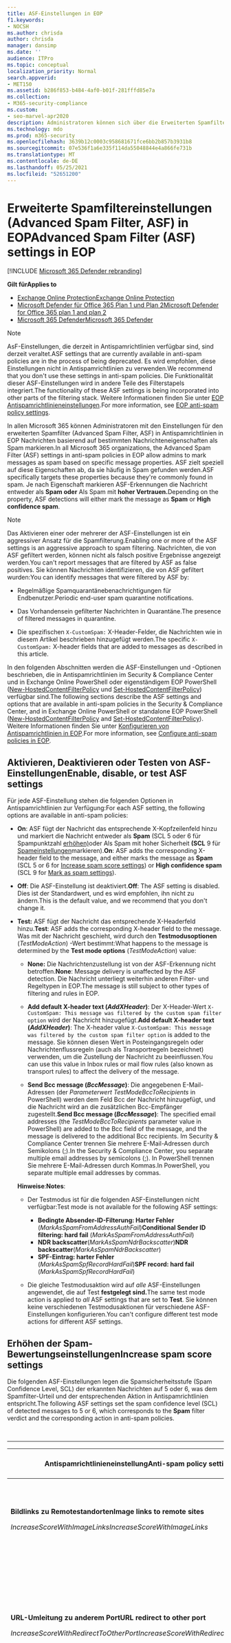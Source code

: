 ```yaml
---
title: ASF-Einstellungen in EOP
f1.keywords:
- NOCSH
ms.author: chrisda
author: chrisda
manager: dansimp
ms.date: ''
audience: ITPro
ms.topic: conceptual
localization_priority: Normal
search.appverid:
- MET150
ms.assetid: b286f853-b484-4af0-b01f-281fffd85e7a
ms.collection:
- M365-security-compliance
ms.custom:
- seo-marvel-apr2020
description: Administratoren können sich über die Erweiterten Spamfiltereinstellungen (Advanced Spam Filter, ASF) informieren, die in Antispamrichtlinien in Exchange Online Protection (EOP) verfügbar sind.
ms.technology: mdo
ms.prod: m365-security
ms.openlocfilehash: 3639b12c0003c958681671fce6bb2b857b3931b8
ms.sourcegitcommit: 07e536f1a6e335f114da55048844e4a866fe731b
ms.translationtype: MT
ms.contentlocale: de-DE
ms.lasthandoff: 05/25/2021
ms.locfileid: "52651200"
---
```

# <a name="advanced-spam-filter-asf-settings-in-eop"></a><span data-ttu-id="d2cdc-103">Erweiterte Spamfiltereinstellungen (Advanced Spam Filter, ASF) in EOP</span><span class="sxs-lookup"><span data-stu-id="d2cdc-103">Advanced Spam Filter (ASF) settings in EOP</span></span>

[!INCLUDE [Microsoft 365 Defender rebranding](../includes/microsoft-defender-for-office.md)]

<span data-ttu-id="d2cdc-104">**Gilt für**</span><span class="sxs-lookup"><span data-stu-id="d2cdc-104">**Applies to**</span></span>
- [<span data-ttu-id="d2cdc-105">Exchange Online Protection</span><span class="sxs-lookup"><span data-stu-id="d2cdc-105">Exchange Online Protection</span></span>](exchange-online-protection-overview.md)
- [<span data-ttu-id="d2cdc-106">Microsoft Defender für Office 365 Plan 1 und Plan 2</span><span class="sxs-lookup"><span data-stu-id="d2cdc-106">Microsoft Defender for Office 365 plan 1 and plan 2</span></span>](defender-for-office-365.md)
- [<span data-ttu-id="d2cdc-107">Microsoft 365 Defender</span><span class="sxs-lookup"><span data-stu-id="d2cdc-107">Microsoft 365 Defender</span></span>](../defender/microsoft-365-defender.md)

> [!NOTE]
> <span data-ttu-id="d2cdc-108">AsF-Einstellungen, die derzeit in Antispamrichtlinien verfügbar sind, sind derzeit veraltet.</span><span class="sxs-lookup"><span data-stu-id="d2cdc-108">ASF settings that are currently available in anti-spam policies are in the process of being deprecated.</span></span> <span data-ttu-id="d2cdc-109">Es wird empfohlen, diese Einstellungen nicht in Antispamrichtlinien zu verwenden.</span><span class="sxs-lookup"><span data-stu-id="d2cdc-109">We recommend that you don't use these settings in anti-spam policies.</span></span> <span data-ttu-id="d2cdc-110">Die Funktionalität dieser ASF-Einstellungen wird in andere Teile des Filterstapels integriert.</span><span class="sxs-lookup"><span data-stu-id="d2cdc-110">The functionality of these ASF settings is being incorporated into other parts of the filtering stack.</span></span> <span data-ttu-id="d2cdc-111">Weitere Informationen finden Sie unter [EOP Antispamrichtlinieneinstellungen](recommended-settings-for-eop-and-office365.md#eop-anti-spam-policy-settings).</span><span class="sxs-lookup"><span data-stu-id="d2cdc-111">For more information, see [EOP anti-spam policy settings](recommended-settings-for-eop-and-office365.md#eop-anti-spam-policy-settings).</span></span>

<span data-ttu-id="d2cdc-112">In allen Microsoft 365 können Administratoren mit den Einstellungen für den erweiterten Spamfilter (Advanced Spam Filter, ASF) in Antispamrichtlinien in EOP Nachrichten basierend auf bestimmten Nachrichteneigenschaften als Spam markieren.</span><span class="sxs-lookup"><span data-stu-id="d2cdc-112">In all Microsoft 365 organizations, the Advanced Spam Filter (ASF) settings in anti-spam policies in EOP allow admins to mark messages as spam based on specific message properties.</span></span> <span data-ttu-id="d2cdc-113">ASF zielt speziell auf diese Eigenschaften ab, da sie häufig in Spam gefunden werden.</span><span class="sxs-lookup"><span data-stu-id="d2cdc-113">ASF specifically targets these properties because they're commonly found in spam.</span></span> <span data-ttu-id="d2cdc-114">Je nach Eigenschaft markieren ASF-Erkennungen die Nachricht entweder als **Spam oder** Als Spam mit **hoher Vertrauen.**</span><span class="sxs-lookup"><span data-stu-id="d2cdc-114">Depending on the property, ASF detections will either mark the message as **Spam** or **High confidence spam**.</span></span>

> [!NOTE]
> <span data-ttu-id="d2cdc-115">Das Aktivieren einer oder mehrerer der ASF-Einstellungen ist ein aggressiver Ansatz für die Spamfilterung.</span><span class="sxs-lookup"><span data-stu-id="d2cdc-115">Enabling one or more of the ASF settings is an aggressive approach to spam filtering.</span></span> <span data-ttu-id="d2cdc-116">Nachrichten, die von ASF gefiltert werden, können nicht als falsch positive Ergebnisse angezeigt werden.</span><span class="sxs-lookup"><span data-stu-id="d2cdc-116">You can't report messages that are filtered by ASF as false positives.</span></span> <span data-ttu-id="d2cdc-117">Sie können Nachrichten identifizieren, die von ASF gefiltert wurden:</span><span class="sxs-lookup"><span data-stu-id="d2cdc-117">You can identify messages that were filtered by ASF by:</span></span>
>
> - <span data-ttu-id="d2cdc-118">Regelmäßige Spamquarantänebenachrichtigungen für Endbenutzer.</span><span class="sxs-lookup"><span data-stu-id="d2cdc-118">Periodic end-user spam quarantine notifications.</span></span>
>
> - <span data-ttu-id="d2cdc-119">Das Vorhandensein gefilterter Nachrichten in Quarantäne.</span><span class="sxs-lookup"><span data-stu-id="d2cdc-119">The presence of filtered messages in quarantine.</span></span>
>
> - <span data-ttu-id="d2cdc-120">Die spezifischen `X-CustomSpam:` X-Header-Felder, die Nachrichten wie in diesem Artikel beschrieben hinzugefügt werden.</span><span class="sxs-lookup"><span data-stu-id="d2cdc-120">The specific `X-CustomSpam:` X-header fields that are added to messages as described in this article.</span></span>

<span data-ttu-id="d2cdc-121">In den folgenden Abschnitten werden die ASF-Einstellungen und -Optionen beschrieben, die in Antispamrichtlinien im Security & Compliance Center und in Exchange Online PowerShell oder eigenständigem EOP PowerShell ([New-HostedContentFilterPolicy](/powershell/module/exchange/new-hostedcontentfilterpolicy) und [Set-HostedContentFilterPolicy](/powershell/module/exchange/set-hostedcontentfilterpolicy)) verfügbar sind.</span><span class="sxs-lookup"><span data-stu-id="d2cdc-121">The following sections describe the ASF settings and options that are available in anti-spam policies in the Security & Compliance Center, and in Exchange Online PowerShell or standalone EOP PowerShell ([New-HostedContentFilterPolicy](/powershell/module/exchange/new-hostedcontentfilterpolicy) and [Set-HostedContentFilterPolicy](/powershell/module/exchange/set-hostedcontentfilterpolicy)).</span></span> <span data-ttu-id="d2cdc-122">Weitere Informationen finden Sie unter [Konfigurieren von Antispamrichtlinien in EOP](configure-your-spam-filter-policies.md).</span><span class="sxs-lookup"><span data-stu-id="d2cdc-122">For more information, see [Configure anti-spam policies in EOP](configure-your-spam-filter-policies.md).</span></span>

## <a name="enable-disable-or-test-asf-settings"></a><span data-ttu-id="d2cdc-123">Aktivieren, Deaktivieren oder Testen von ASF-Einstellungen</span><span class="sxs-lookup"><span data-stu-id="d2cdc-123">Enable, disable, or test ASF settings</span></span>

<span data-ttu-id="d2cdc-124">Für jede ASF-Einstellung stehen die folgenden Optionen in Antispamrichtlinien zur Verfügung:</span><span class="sxs-lookup"><span data-stu-id="d2cdc-124">For each ASF setting, the following options are available in anti-spam policies:</span></span>

- <span data-ttu-id="d2cdc-125">**On**: ASF fügt der Nachricht das entsprechende X-Kopfzeilenfeld hinzu und markiert die Nachricht entweder als **Spam** (SCL 5 oder 6 für Spampunktzahl [erhöhen)](#increase-spam-score-settings)oder Als Spam mit hoher Sicherheit **(SCL** 9 für [Spameinstellungen](#mark-as-spam-settings)markieren).</span><span class="sxs-lookup"><span data-stu-id="d2cdc-125">**On**: ASF adds the corresponding X-header field to the message, and either marks the message as **Spam** (SCL 5 or 6 for [Increase spam score settings](#increase-spam-score-settings)) or **High confidence spam** (SCL 9 for [Mark as spam settings](#mark-as-spam-settings)).</span></span>

- <span data-ttu-id="d2cdc-126">**Off**: Die ASF-Einstellung ist deaktiviert.</span><span class="sxs-lookup"><span data-stu-id="d2cdc-126">**Off**: The ASF setting is disabled.</span></span> <span data-ttu-id="d2cdc-127">Dies ist der Standardwert, und es wird empfohlen, ihn nicht zu ändern.</span><span class="sxs-lookup"><span data-stu-id="d2cdc-127">This is the default value, and we recommend that you don't change it.</span></span>

- <span data-ttu-id="d2cdc-128">**Test:** ASF fügt der Nachricht das entsprechende X-Headerfeld hinzu.</span><span class="sxs-lookup"><span data-stu-id="d2cdc-128">**Test**: ASF adds the corresponding X-header field to the message.</span></span> <span data-ttu-id="d2cdc-129">Was mit der Nachricht geschieht, wird durch den **Testmodusoptionen** (*TestModeAction*) -Wert bestimmt:</span><span class="sxs-lookup"><span data-stu-id="d2cdc-129">What happens to the message is determined by the **Test mode options** (*TestModeAction*) value:</span></span>

  - <span data-ttu-id="d2cdc-130">**None:** Die Nachrichtenzustellung ist von der ASF-Erkennung nicht betroffen.</span><span class="sxs-lookup"><span data-stu-id="d2cdc-130">**None**: Message delivery is unaffected by the ASF detection.</span></span> <span data-ttu-id="d2cdc-131">Die Nachricht unterliegt weiterhin anderen Filter- und Regeltypen in EOP.</span><span class="sxs-lookup"><span data-stu-id="d2cdc-131">The message is still subject to other types of filtering and rules in EOP.</span></span>

  - <span data-ttu-id="d2cdc-132">**Add default X-header text (*AddXHeader*)**: Der X-Header-Wert `X-CustomSpam: This message was filtered by the custom spam filter option` wird der Nachricht hinzugefügt.</span><span class="sxs-lookup"><span data-stu-id="d2cdc-132">**Add default X-header text (*AddXHeader*)**: The X-header value `X-CustomSpam: This message was filtered by the custom spam filter option` is added to the message.</span></span> <span data-ttu-id="d2cdc-133">Sie können diesen Wert in Posteingangsregeln oder Nachrichtenflussregeln (auch als Transportregeln bezeichnet) verwenden, um die Zustellung der Nachricht zu beeinflussen.</span><span class="sxs-lookup"><span data-stu-id="d2cdc-133">You can use this value in Inbox rules or mail flow rules (also known as transport rules) to affect the delivery of the message.</span></span>

  - <span data-ttu-id="d2cdc-134">**Send Bcc message (*BccMessage*)**: Die angegebenen E-Mail-Adressen (der *Parameterwert TestModeBccToRecipients* in PowerShell) werden dem Feld Bcc der Nachricht hinzugefügt, und die Nachricht wird an die zusätzlichen Bcc-Empfänger zugestellt.</span><span class="sxs-lookup"><span data-stu-id="d2cdc-134">**Send Bcc message (*BccMessage*)**: The specified email addresses (the *TestModeBccToRecipients* parameter value in PowerShell) are added to the Bcc field of the message, and the message is delivered to the additional Bcc recipients.</span></span> <span data-ttu-id="d2cdc-135">Im Security & Compliance Center trennen Sie mehrere E-Mail-Adressen durch Semikolons (;).</span><span class="sxs-lookup"><span data-stu-id="d2cdc-135">In the Security & Compliance Center, you separate multiple email addresses by semicolons (;).</span></span> <span data-ttu-id="d2cdc-136">In PowerShell trennen Sie mehrere E-Mail-Adressen durch Kommas.</span><span class="sxs-lookup"><span data-stu-id="d2cdc-136">In PowerShell, you separate multiple email addresses by commas.</span></span>

  <span data-ttu-id="d2cdc-137">**Hinweise**:</span><span class="sxs-lookup"><span data-stu-id="d2cdc-137">**Notes**:</span></span>

  - <span data-ttu-id="d2cdc-138">Der Testmodus ist für die folgenden ASF-Einstellungen nicht verfügbar:</span><span class="sxs-lookup"><span data-stu-id="d2cdc-138">Test mode is not available for the following ASF settings:</span></span>

    - <span data-ttu-id="d2cdc-139">**Bedingte Absender-ID-Filterung: Harter Fehler** (*MarkAsSpamFromAddressAuthFail*)</span><span class="sxs-lookup"><span data-stu-id="d2cdc-139">**Conditional Sender ID filtering: hard fail** (*MarkAsSpamFromAddressAuthFail*)</span></span>
    - <span data-ttu-id="d2cdc-140">**NDR backscatter**(*MarkAsSpamNdrBackscatter*)</span><span class="sxs-lookup"><span data-stu-id="d2cdc-140">**NDR backscatter**(*MarkAsSpamNdrBackscatter*)</span></span>
    - <span data-ttu-id="d2cdc-141">**SPF-Eintrag: harter Fehler** (*MarkAsSpamSpfRecordHardFail*)</span><span class="sxs-lookup"><span data-stu-id="d2cdc-141">**SPF record: hard fail** (*MarkAsSpamSpfRecordHardFail*)</span></span>

  - <span data-ttu-id="d2cdc-142">Die gleiche Testmodusaktion wird auf *alle* ASF-Einstellungen angewendet, die auf Test **festgelegt sind.**</span><span class="sxs-lookup"><span data-stu-id="d2cdc-142">The same test mode action is applied to *all* ASF settings that are set to **Test**.</span></span> <span data-ttu-id="d2cdc-143">Sie können keine verschiedenen Testmodusaktionen für verschiedene ASF-Einstellungen konfigurieren.</span><span class="sxs-lookup"><span data-stu-id="d2cdc-143">You can't configure different test mode actions for different ASF settings.</span></span>

## <a name="increase-spam-score-settings"></a><span data-ttu-id="d2cdc-144">Erhöhen der Spam-Bewertungseinstellungen</span><span class="sxs-lookup"><span data-stu-id="d2cdc-144">Increase spam score settings</span></span>

<span data-ttu-id="d2cdc-145">Die folgenden ASF-Einstellungen legen die Spamsicherheitsstufe (Spam Confidence Level, SCL)  der erkannten Nachrichten auf 5 oder 6, was dem Spamfilter-Urteil und der entsprechenden Aktion in Antispamrichtlinien entspricht.</span><span class="sxs-lookup"><span data-stu-id="d2cdc-145">The following ASF settings set the spam confidence level (SCL) of detected messages to 5 or 6, which corresponds to the **Spam** filter verdict and the corresponding action in anti-spam policies.</span></span>

<br>

****

|<span data-ttu-id="d2cdc-146">Antispamrichtlinieneinstellung</span><span class="sxs-lookup"><span data-stu-id="d2cdc-146">Anti-spam policy setting</span></span>|<span data-ttu-id="d2cdc-147">Beschreibung</span><span class="sxs-lookup"><span data-stu-id="d2cdc-147">Description</span></span>|<span data-ttu-id="d2cdc-148">X-Header hinzugefügt</span><span class="sxs-lookup"><span data-stu-id="d2cdc-148">X-header added</span></span>|
|---|---|---|
|<span data-ttu-id="d2cdc-149">**Bildlinks zu Remotestandorten**</span><span class="sxs-lookup"><span data-stu-id="d2cdc-149">**Image links to remote sites**</span></span> <p> <span data-ttu-id="d2cdc-150">*IncreaseScoreWithImageLinks*</span><span class="sxs-lookup"><span data-stu-id="d2cdc-150">*IncreaseScoreWithImageLinks*</span></span>|<span data-ttu-id="d2cdc-151">Nachrichten, die `<Img>` HTML-Tag-Links zu Remotewebsites enthalten (z. B. mithilfe von http), werden als Spam gekennzeichnet.</span><span class="sxs-lookup"><span data-stu-id="d2cdc-151">Messages that contain `<Img>` HTML tag links to remote sites (for example, using http) are marked as spam.</span></span>|`X-CustomSpam: Image links to remote sites`|
|<span data-ttu-id="d2cdc-152">**URL-Umleitung zu anderem Port**</span><span class="sxs-lookup"><span data-stu-id="d2cdc-152">**URL redirect to other port**</span></span> <p> <span data-ttu-id="d2cdc-153">*IncreaseScoreWithRedirectToOtherPort*</span><span class="sxs-lookup"><span data-stu-id="d2cdc-153">*IncreaseScoreWithRedirectToOtherPort*</span></span>|<span data-ttu-id="d2cdc-154">Nachrichten, die Hyperlinks enthalten, die zu anderen TCP-Ports als 80 (HTTP), 8080 (alternativem HTTP) oder 443 (HTTPS) umleiten, werden als Spam gekennzeichnet.</span><span class="sxs-lookup"><span data-stu-id="d2cdc-154">Message that contain hyperlinks that redirect to TCP ports other than 80 (HTTP), 8080 (alternate HTTP), or 443 (HTTPS) are marked as spam.</span></span>|`X-CustomSpam: URL redirect to other port`|
|<span data-ttu-id="d2cdc-155">**Numerische IP-Adresse in URL**</span><span class="sxs-lookup"><span data-stu-id="d2cdc-155">**Numeric IP address in URL**</span></span> <p> <span data-ttu-id="d2cdc-156">*IncreaseScoreWithNumericIps*</span><span class="sxs-lookup"><span data-stu-id="d2cdc-156">*IncreaseScoreWithNumericIps*</span></span>|<span data-ttu-id="d2cdc-157">Nachrichten mit numerischen URLs (in der Regel IP-Adressen) werden als Spam gekennzeichnet.</span><span class="sxs-lookup"><span data-stu-id="d2cdc-157">Messages that contain numeric-based URLs (typically, IP addresses) are marked as spam.</span></span>|`X-CustomSpam: Numeric IP in URL`|
|<span data-ttu-id="d2cdc-158">**URL zu BIZ- oder INFO-Websites:**</span><span class="sxs-lookup"><span data-stu-id="d2cdc-158">**URL to .biz or .info websites**</span></span> <p> <span data-ttu-id="d2cdc-159">*IncreaseScoreWithBizOrInfoUrls*</span><span class="sxs-lookup"><span data-stu-id="d2cdc-159">*IncreaseScoreWithBizOrInfoUrls*</span></span>|<span data-ttu-id="d2cdc-160">Nachrichten, die im Nachrichtentext enthalten oder Links `.biz` `.info` enthalten, werden als Spam gekennzeichnet.</span><span class="sxs-lookup"><span data-stu-id="d2cdc-160">Messages that contain `.biz` or `.info` links in the body of the message are marked as spam.</span></span>|`X-CustomSpam: URL to .biz or .info websites`|
|

## <a name="mark-as-spam-settings"></a><span data-ttu-id="d2cdc-161">Als Spameinstellungen markieren</span><span class="sxs-lookup"><span data-stu-id="d2cdc-161">Mark as spam settings</span></span>

<span data-ttu-id="d2cdc-162">Mit den folgenden ASF-Einstellungen wird die SCL der  erkannten Nachrichten auf 9 festgelegt, was dem Spamfilter-Filter-Urteil mit hoher Sicherheit und der entsprechenden Aktion in Antispamrichtlinien entspricht.</span><span class="sxs-lookup"><span data-stu-id="d2cdc-162">The following ASF settings set the SCL of detected messages to 9, which corresponds to the **High confidence spam** filter verdict and the corresponding action in anti-spam policies.</span></span>

<br>

****

|<span data-ttu-id="d2cdc-163">Antispamrichtlinieneinstellung</span><span class="sxs-lookup"><span data-stu-id="d2cdc-163">Anti-spam policy setting</span></span>|<span data-ttu-id="d2cdc-164">Beschreibung</span><span class="sxs-lookup"><span data-stu-id="d2cdc-164">Description</span></span>|<span data-ttu-id="d2cdc-165">X-Header hinzugefügt</span><span class="sxs-lookup"><span data-stu-id="d2cdc-165">X-header added</span></span>|
|---|---|---|
|<span data-ttu-id="d2cdc-166">**Leere Nachrichten**</span><span class="sxs-lookup"><span data-stu-id="d2cdc-166">**Empty messages**</span></span> <p> <span data-ttu-id="d2cdc-167">*MarkAsSpamEmptyMessages*</span><span class="sxs-lookup"><span data-stu-id="d2cdc-167">*MarkAsSpamEmptyMessages*</span></span>|<span data-ttu-id="d2cdc-168">Nachrichten ohne Betreff, keine Inhalte im Nachrichtentext und keine Anlagen werden als Spam mit hoher Vertrauenssicherheit gekennzeichnet.</span><span class="sxs-lookup"><span data-stu-id="d2cdc-168">Messages with no subject, no content in the message body, and no attachments are marked as high confidence spam.</span></span>|`X-CustomSpam: Empty Message`|
|<span data-ttu-id="d2cdc-169">**JavaScript oder VBScript in HTML**</span><span class="sxs-lookup"><span data-stu-id="d2cdc-169">**JavaScript or VBScript in HTML**</span></span> <p> <span data-ttu-id="d2cdc-170">*MarkAsSpamJavaScriptInHtml*</span><span class="sxs-lookup"><span data-stu-id="d2cdc-170">*MarkAsSpamJavaScriptInHtml*</span></span>|<span data-ttu-id="d2cdc-171">Nachrichten, die JavaScript oder Visual Basic Script Edition in HTML verwenden, werden als Spam mit hoher Vertrauenssicherheit gekennzeichnet.</span><span class="sxs-lookup"><span data-stu-id="d2cdc-171">Messages that use JavaScript or Visual Basic Script Edition in HTML are marked as high confidence spam.</span></span> <p> <span data-ttu-id="d2cdc-172">Diese Skriptsprachen werden in E-Mail-Nachrichten verwendet, um bestimmte Aktionen automatisch auszuführen.</span><span class="sxs-lookup"><span data-stu-id="d2cdc-172">These scripting languages are used in email messages to cause specific actions to automatically occur.</span></span>|`X-CustomSpam: Javascript or VBscript tags in HTML`|
|<span data-ttu-id="d2cdc-173">**Frame- oder IFrame-Tags in HTML**</span><span class="sxs-lookup"><span data-stu-id="d2cdc-173">**Frame or IFrame tags in HTML**</span></span> <p> <span data-ttu-id="d2cdc-174">*MarkAsSpamFramesInHtml*</span><span class="sxs-lookup"><span data-stu-id="d2cdc-174">*MarkAsSpamFramesInHtml*</span></span>|<span data-ttu-id="d2cdc-175">Nachrichten, die `<frame>` `<iframe>` HTML-Tags enthalten, werden als Spam mit hoher Vertrauenssicherheit gekennzeichnet.</span><span class="sxs-lookup"><span data-stu-id="d2cdc-175">Messages that contain `<frame>` or `<iframe>` HTML tags are marked as high confidence spam.</span></span> <p> <span data-ttu-id="d2cdc-176">Diese Tags werden in E-Mail-Nachrichten verwendet, um die Seite zum Anzeigen von Text oder Grafiken zu formatieren.</span><span class="sxs-lookup"><span data-stu-id="d2cdc-176">These tags are used in email messages to format the page for displaying text or graphics.</span></span>|`X-CustomSpam: IFRAME or FRAME in HTML`|
|<span data-ttu-id="d2cdc-177">**Object-Tags in HTML**</span><span class="sxs-lookup"><span data-stu-id="d2cdc-177">**Object tags in HTML**</span></span> <p> <span data-ttu-id="d2cdc-178">*MarkAsSpamObjectTagsInHtml*</span><span class="sxs-lookup"><span data-stu-id="d2cdc-178">*MarkAsSpamObjectTagsInHtml*</span></span>|<span data-ttu-id="d2cdc-179">Nachrichten, die `<object>` HTML-Tags enthalten, werden als Spam mit hoher Vertrauenssicherheit gekennzeichnet.</span><span class="sxs-lookup"><span data-stu-id="d2cdc-179">Messages that contain `<object>` HTML tags are marked as high confidence spam.</span></span> <p> <span data-ttu-id="d2cdc-180">Mit diesem Tag können Plug-Ins oder Anwendungen in einem HTML-Fenster ausgeführt werden.</span><span class="sxs-lookup"><span data-stu-id="d2cdc-180">This tag allows plug-ins or applications to run in an HTML window.</span></span>|`X-CustomSpam: Object tag in html`|
|<span data-ttu-id="d2cdc-181">**Embed-Tags in HTML**</span><span class="sxs-lookup"><span data-stu-id="d2cdc-181">**Embed tags in HTML**</span></span> <p> <span data-ttu-id="d2cdc-182">*MarkAsSpamEmbedTagsInHtml*</span><span class="sxs-lookup"><span data-stu-id="d2cdc-182">*MarkAsSpamEmbedTagsInHtml*</span></span>|<span data-ttu-id="d2cdc-183">Nachrichten, die `<embed>` HTML-Tags enthalten, werden als Spam mit hoher Vertrauenssicherheit gekennzeichnet.</span><span class="sxs-lookup"><span data-stu-id="d2cdc-183">Message that contain `<embed>` HTML tags are marked as high confidence spam.</span></span> <p> <span data-ttu-id="d2cdc-184">Dieses Tag ermöglicht das Einbetten verschiedener Arten von Dokumenten in ein HTML-Dokument (z. B. Sounds, Videos oder Bilder).</span><span class="sxs-lookup"><span data-stu-id="d2cdc-184">This tag allows the embedding of different kinds of documents in an HTML document (for example, sounds, videos, or pictures).</span></span>|`X-CustomSpam: Embed tag in html`|
|<span data-ttu-id="d2cdc-185">**Form-Tags in HTML**</span><span class="sxs-lookup"><span data-stu-id="d2cdc-185">**Form tags in HTML**</span></span> <p> <span data-ttu-id="d2cdc-186">*MarkAsSpamFormTagsInHtml*</span><span class="sxs-lookup"><span data-stu-id="d2cdc-186">*MarkAsSpamFormTagsInHtml*</span></span>|<span data-ttu-id="d2cdc-187">Nachrichten, die `<form>` HTML-Tags enthalten, werden als Spam mit hoher Vertrauenssicherheit gekennzeichnet.</span><span class="sxs-lookup"><span data-stu-id="d2cdc-187">Messages that contain `<form>` HTML tags are marked as high confidence spam.</span></span> <p> <span data-ttu-id="d2cdc-188">Dieses Tag wird zum Erstellen von Websiteformularen verwendet.</span><span class="sxs-lookup"><span data-stu-id="d2cdc-188">This tag is used to create website forms.</span></span> <span data-ttu-id="d2cdc-189">Werbe-E-Mails enthalten häufig dieses Tag, um Informationen vom Empfänger zu erbitten.</span><span class="sxs-lookup"><span data-stu-id="d2cdc-189">Email advertisements often include this tag to solicit information from the recipient.</span></span>|`X-CustomSpam: Form tag in html`|
|<span data-ttu-id="d2cdc-190">**Web-Bugs in HTML**</span><span class="sxs-lookup"><span data-stu-id="d2cdc-190">**Web bugs in HTML**</span></span> <p> <span data-ttu-id="d2cdc-191">*MarkAsSpamWebBugsInHtml*</span><span class="sxs-lookup"><span data-stu-id="d2cdc-191">*MarkAsSpamWebBugsInHtml*</span></span>|<span data-ttu-id="d2cdc-192">Ein *Webfehler* (auch als Webbeacons *bezeichnet)* ist ein Grafikelement (oft so klein wie ein Pixel um ein Pixel), das in E-Mail-Nachrichten verwendet wird, um zu bestimmen, ob die Nachricht vom Empfänger gelesen wurde.</span><span class="sxs-lookup"><span data-stu-id="d2cdc-192">A *web bug* (also known as a *web beacon*) is a graphic element (often as small as one pixel by one pixel) that's used in email messages to determine whether the message was read by the recipient.</span></span> <p> <span data-ttu-id="d2cdc-193">Nachrichten, die Webfehler enthalten, werden als Spam mit hoher Sicherheit gekennzeichnet.</span><span class="sxs-lookup"><span data-stu-id="d2cdc-193">Messages that contain web bugs are marked as high confidence spam.</span></span> <p> <span data-ttu-id="d2cdc-194">Legitime Newsletter verwenden möglicherweise Webfehler, obwohl viele dies als Angriff auf den Datenschutz betrachten.</span><span class="sxs-lookup"><span data-stu-id="d2cdc-194">Legitimate newsletters might use web bugs, although many consider this an invasion of privacy.</span></span> |`X-CustomSpam: Web bug`|
|<span data-ttu-id="d2cdc-195">**Liste mit sensiblen Begriffen anwenden**</span><span class="sxs-lookup"><span data-stu-id="d2cdc-195">**Apply sensitive word list**</span></span> <p> <span data-ttu-id="d2cdc-196">*MarkAsSpamSensitiveWordList*</span><span class="sxs-lookup"><span data-stu-id="d2cdc-196">*MarkAsSpamSensitiveWordList*</span></span>|<span data-ttu-id="d2cdc-197">Microsoft verwaltet eine dynamische, aber nicht bearbeitbare Liste von Wörtern, die potenziell anstößigen Nachrichten zugeordnet sind.</span><span class="sxs-lookup"><span data-stu-id="d2cdc-197">Microsoft maintains a dynamic but non-editable list of words that are associated with potentially offensive messages.</span></span> <p> <span data-ttu-id="d2cdc-198">Nachrichten, die Wörter aus der Liste vertraulicher Wörter im Betreff oder Nachrichtentext enthalten, werden als Spam mit hoher Vertrauenssicherheit gekennzeichnet.</span><span class="sxs-lookup"><span data-stu-id="d2cdc-198">Messages that contain words from the sensitive word list in the subject or message body are marked as high confidence spam.</span></span>|`X-CustomSpam: Sensitive word in subject/body`|
|<span data-ttu-id="d2cdc-199">**SPF-Eintrag: Schwerer Fehler**</span><span class="sxs-lookup"><span data-stu-id="d2cdc-199">**SPF record: hard fail**</span></span> <p> <span data-ttu-id="d2cdc-200">*MarkAsSpamSpfRecordHardFail*</span><span class="sxs-lookup"><span data-stu-id="d2cdc-200">*MarkAsSpamSpfRecordHardFail*</span></span>|<span data-ttu-id="d2cdc-201">Nachrichten, die von einer IP-Adresse gesendet werden, die nicht im SPF Sender Policy Framework (SPF)-Eintrag in DNS für die Quell-E-Mail-Domäne angegeben ist, werden als Spam mit hoher Sicherheit gekennzeichnet.</span><span class="sxs-lookup"><span data-stu-id="d2cdc-201">Messages sent from an IP address that isn't specified in the SPF Sender Policy Framework (SPF) record in DNS for the source email domain are marked as high confidence spam.</span></span> <p> <span data-ttu-id="d2cdc-202">Der Testmodus ist für diese Einstellung nicht verfügbar.</span><span class="sxs-lookup"><span data-stu-id="d2cdc-202">Test mode is not available for this setting.</span></span>|`X-CustomSpam: SPF Record Fail`|
|<span data-ttu-id="d2cdc-203">**Bedingte Absender-ID-Filterung: Schwerer Fehler**</span><span class="sxs-lookup"><span data-stu-id="d2cdc-203">**Conditional Sender ID filtering: hard fail**</span></span> <p> <span data-ttu-id="d2cdc-204">*MarkAsSpamFromAddressAuthFail*</span><span class="sxs-lookup"><span data-stu-id="d2cdc-204">*MarkAsSpamFromAddressAuthFail*</span></span>|<span data-ttu-id="d2cdc-205">Nachrichten, bei der eine bedingte Absender-ID-Prüfung nicht möglich ist, werden als Spam gekennzeichnet.</span><span class="sxs-lookup"><span data-stu-id="d2cdc-205">Messages that hard fail a conditional Sender ID check are marked as spam.</span></span> <p> <span data-ttu-id="d2cdc-206">Diese Einstellung kombiniert eine SPF-Prüfung mit einer Absender-ID-Prüfung, um sich vor Nachrichtenkopfzeilen zu schützen, die gefälschte Absender enthalten.</span><span class="sxs-lookup"><span data-stu-id="d2cdc-206">This setting combines an SPF check with a Sender ID check to help protect against message headers that contain forged senders.</span></span> <p> <span data-ttu-id="d2cdc-207">Der Testmodus ist für diese Einstellung nicht verfügbar.</span><span class="sxs-lookup"><span data-stu-id="d2cdc-207">Test mode is not available for this setting.</span></span>|`X-CustomSpam: SPF From Record Fail`|
|<span data-ttu-id="d2cdc-208">**NDR-Rückläufer**</span><span class="sxs-lookup"><span data-stu-id="d2cdc-208">**NDR backscatter**</span></span> <p> <span data-ttu-id="d2cdc-209">*MarkAsSpamNdrBackscatter*</span><span class="sxs-lookup"><span data-stu-id="d2cdc-209">*MarkAsSpamNdrBackscatter*</span></span>|<span data-ttu-id="d2cdc-210">*Backscatter* ist nutzlose Unzustellbarkeitsberichte (auch als Unzustellbarkeitsberichte oder Unzustellbarkeitsnachrichten bezeichnet), die von gefälschten Absendern in E-Mail-Nachrichten verursacht werden.</span><span class="sxs-lookup"><span data-stu-id="d2cdc-210">*Backscatter* is useless non-delivery reports (also known as NDRs or bounce messages) caused by forged senders in email messages.</span></span> <span data-ttu-id="d2cdc-211">Weitere Informationen finden Sie unter [Backscatter messages und EOP](backscatter-messages-and-eop.md).</span><span class="sxs-lookup"><span data-stu-id="d2cdc-211">For more information, see [Backscatter messages and EOP](backscatter-messages-and-eop.md).</span></span> <p> <span data-ttu-id="d2cdc-212">Sie müssen diese Einstellung nicht in den folgenden Umgebungen konfigurieren, da legitime Unntsprechungsnachrichten übermittelt werden und der Rückscatter als Spam gekennzeichnet ist:</span><span class="sxs-lookup"><span data-stu-id="d2cdc-212">You don't need to configure this setting in the following environments, because legitimate NDRs are delivered, and backscatter is marked as spam:</span></span> <ul><li><span data-ttu-id="d2cdc-213">Microsoft 365 Organisationen mit Exchange Online Postfächern.</span><span class="sxs-lookup"><span data-stu-id="d2cdc-213">Microsoft 365 organizations with Exchange Online mailboxes.</span></span></li><li><span data-ttu-id="d2cdc-214">Lokale E-Mail-Organisationen, in denen Sie ausgehende *E-Mails* über EOP routen.</span><span class="sxs-lookup"><span data-stu-id="d2cdc-214">On-premises email organizations where you route *outbound* email through EOP.</span></span></li></ul> <p> <span data-ttu-id="d2cdc-215">In eigenständigen EOP-Umgebungen, die eingehende E-Mails an lokale Postfächer schützen, hat das Aktivieren oder Deaktivieren dieser Einstellung folgendes Ergebnis:</span><span class="sxs-lookup"><span data-stu-id="d2cdc-215">In standalone EOP environments that protect inbound email to on-premises mailboxes, turning this setting on or off has the following result:</span></span> <ul><li> <span data-ttu-id="d2cdc-216">**On**: Legitime Unntsprechungsnachrichten werden zugestellt, und der Rückscatter wird als Spam gekennzeichnet.</span><span class="sxs-lookup"><span data-stu-id="d2cdc-216">**On**: Legitimate NDRs are delivered, and backscatter is marked as spam.</span></span></li><li><span data-ttu-id="d2cdc-217">**Off**: Legitime Unerklingsnachrichten und Rückläufer durchgehen die normale Spamfilterung.</span><span class="sxs-lookup"><span data-stu-id="d2cdc-217">**Off**: Legitimate NDRs and backscatter go through normal spam filtering.</span></span> <span data-ttu-id="d2cdc-218">Die meisten legitimen Unerreichungsnachrichten werden an den ursprünglichen Nachrichtensender übermittelt.</span><span class="sxs-lookup"><span data-stu-id="d2cdc-218">Most legitimate NDRs will be delivered to the original message sender.</span></span> <span data-ttu-id="d2cdc-219">Einige, aber nicht alle Rückscatter werden als Spam mit hoher Vertrauenssicherheit gekennzeichnet.</span><span class="sxs-lookup"><span data-stu-id="d2cdc-219">Some, but not all, backscatter are marked as high confidence spam.</span></span> <span data-ttu-id="d2cdc-220">Der Rückscatter kann definitionsgemäß nur an den spoofierten Absender und nicht an den ursprünglichen Absender zugestellt werden.</span><span class="sxs-lookup"><span data-stu-id="d2cdc-220">By definition, backscatter can only be delivered to the spoofed sender, not to the original sender.</span></span></li></ul> <p> <span data-ttu-id="d2cdc-221">Der Testmodus ist für diese Einstellung nicht verfügbar.</span><span class="sxs-lookup"><span data-stu-id="d2cdc-221">Test mode is not available for this setting.</span></span>|`X-CustomSpam: Backscatter NDR`|
|
